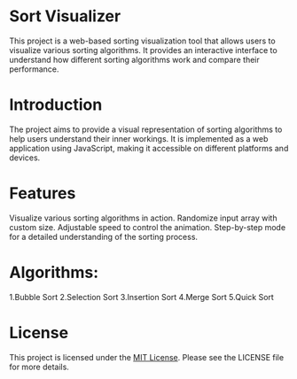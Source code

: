 # Sort Visualizer
This project is a web-based sorting visualization tool that allows users to visualize various sorting algorithms. It provides an interactive interface to understand how different sorting algorithms work and compare their performance.

# Introduction
The project aims to provide a visual representation of sorting algorithms to help users understand their inner workings. It is implemented as a web application using JavaScript, making it accessible on different platforms and devices.

# Features
Visualize various sorting algorithms in action.
Randomize input array with custom size.
Adjustable speed to control the animation.
Step-by-step mode for a detailed understanding of the sorting process.

# Algorithms:
1.Bubble Sort
2.Selection Sort
3.Insertion Sort
4.Merge Sort
5.Quick Sort

# License
This project is licensed under the [MIT License](https://opensource.org/licenses/MIT). Please see the LICENSE file for more details.
